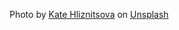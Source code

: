 Photo by <a href="https://unsplash.com/@kate_gliz?utm_source=unsplash&utm_medium=referral&utm_content=creditCopyText">Kate Hliznitsova</a> on <a href="/t/people?utm_source=unsplash&utm_medium=referral&utm_content=creditCopyText">Unsplash</a>